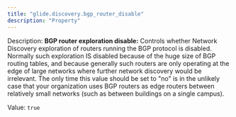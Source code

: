```yaml
---
title: "glide.discovery.bgp_router_disable"
description: "Property"
---
```


Description: <b>BGP router exploration disable:</b> Controls whether Network Discovery exploration of routers running the BGP protocol is disabled.  Normally such exploration IS disabled because of the huge size of BGP routing tables, and because generally such routers are only operating at the edge of large networks where further network discovery would be irrelevant.  The only time this value should be set to "no" is in the unlikely case that your organization uses BGP routers as edge routers between relatively small networks (such as between buildings on a single campus).

Value: `true`